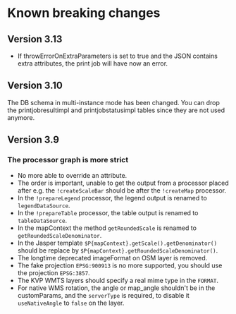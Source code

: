 # Known breaking changes

## Version 3.13

- If throwErrorOnExtraParameters is set to true and the JSON contains extra attributes,
  the print job will have now an error.


## Version 3.10

The DB schema in multi-instance mode has been changed. You can drop the
printjobresultimpl and printjobstatusimpl tables since they are not used anymore.


## Version 3.9

### The processor graph is more strict

- No more able to override an attribute.
- The order is important, unable to get the output from a processor placed after
  e.g. the `!createScaleBar` should be after the `!createMap` processor.
- In the `!prepareLegend` processor, the legend output is renamed to `legendDataSource`.
- In the `!prepareTable` processor, the table output is renamed to `tableDataSource`.
- In the mapContext the method `getRoundedScale` is renamed to `getRoundedScaleDenominator`.
- In the Jasper template `$P{mapContext}.getScale().getDenominator()` should be replace by
  `$P{mapContext}.getRoundedScaleDenominator()`.
- The longtime deprecated imageFormat on OSM layer is removed.
- The fake projection `EPSG:900913` is no more supported, you should use the projection `EPSG:3857`.
- The KVP WMTS layers should specify a real mime type in the `FORMAT`.
- For native WMS rotation, the angle or map_angle shouldn't be in the customParams,
  and the `serverType` is required, to disable it `useNativeAngle` to `false` on the layer.
